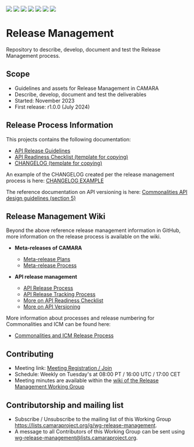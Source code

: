 <a href="https://github.com/camaraproject/ReleaseManagement/commits/" title="Last Commit"><img src="https://img.shields.io/github/last-commit/camaraproject/ReleaseManagement?style=plastic"></a>
<a href="https://github.com/camaraproject/ReleaseManagement/issues" title="Open Issues"><img src="https://img.shields.io/github/issues/camaraproject/ReleaseManagement?style=plastic"></a>
<a href="https://github.com/camaraproject/ReleaseManagement/pulls" title="Open Pull Requests"><img src="https://img.shields.io/github/issues-pr/camaraproject/ReleaseManagement?style=plastic"></a>
<a href="https://github.com/camaraproject/ReleaseManagement/graphs/contributors" title="Contributors"><img src="https://img.shields.io/github/contributors/camaraproject/ReleaseManagement?style=plastic"></a>
<a href="https://github.com/camaraproject/ReleaseManagement" title="Repo Size"><img src="https://img.shields.io/github/repo-size/camaraproject/ReleaseManagement?style=plastic"></a>
<a href="https://github.com/camaraproject/ReleaseManagement/blob/main/LICENSE" title="License"><img src="https://img.shields.io/badge/License-Apache%202.0-green.svg?style=plastic"></a>
<img src="https://img.shields.io/badge/Working%20Group-red">

# Release Management
Repository to describe, develop, document and test the Release Management process.

## Scope
* Guidelines and assets for Release Management in CAMARA
* Describe, develop, document and test the deliverables
* Started: November 2023
* First release: r1.0.0 (July 2024)

## Release Process Information

This projects contains the following documentation:

* [API Release Guidelines](/documentation/API_Release_Guidelines.md)
* [API Readiness Checklist (template for copying)](/documentation/API-Readiness-Checklist.md)
* [CHANGELOG (template for copying)](/documentation/CHANGELOG_TEMPLATE.md)

An example of the CHANGELOG created per the release management process is here: [CHANGELOG EXAMPLE](/documentation/SupportingDocuments/CHANGELOG_EXAMPLE.md)

The reference documentation on API versioning is here: [Commonalities API design guidelines (section 5)](https://github.com/camaraproject/Commonalities/blob/main/documentation/API-design-guidelines.md)

## Release Management Wiki

Beyond the above reference release management information in GitHub, more information on the release process is available on the wiki.

* **Meta-releases of CAMARA**

  * [Meta-release Plans](https://lf-camaraproject.atlassian.net/wiki/x/bmTe)
  * [Meta-release Process](https://lf-camaraproject.atlassian.net/wiki/x/Zwne)

* **API release management**
  * [API Release Process](https://lf-camaraproject.atlassian.net/wiki/x/jine)
  * [API Release Tracking Process](https://lf-camaraproject.atlassian.net/wiki/x/ZhHe)
  * [More on API Readiness Checklist](https://lf-camaraproject.atlassian.net/wiki/spaces/CAM/pages/14559630/API+Release+Process#API-readiness-checklist)
  * [More on API Versioning](https://lf-camaraproject.atlassian.net/wiki/x/3yLe)

More information about processes and release numbering for Commonalities and ICM can be found here:

  * [Commonalities and ICM Release Process](https://lf-camaraproject.atlassian.net/wiki/spaces/CAM/pages/14551399/Meta-release+Process#Commonalities-and-ICM)

## Contributing
* Meeting link: [Meeting Registration / Join](https://zoom-lfx.platform.linuxfoundation.org/meeting/97762557636?password=e5f98402-8c29-448d-a8b1-f2dceaa9d4ba)
* Schedule: Weekly on Tuesday's at 08:00 PT / 16:00 UTC / 17:00 CET
* Meeting minutes are available within the [wiki of the Release Management Working Group](https://lf-camaraproject.atlassian.net/wiki/x/VA7e)

## Contributorship and mailing list
* Subscribe / Unsubscribe to the mailing list of this Working Group <https://lists.camaraproject.org/g/wg-release-management>.
* A message to all Contributors of this Working Group can be sent using <wg-release-management@lists.camaraproject.org>.
